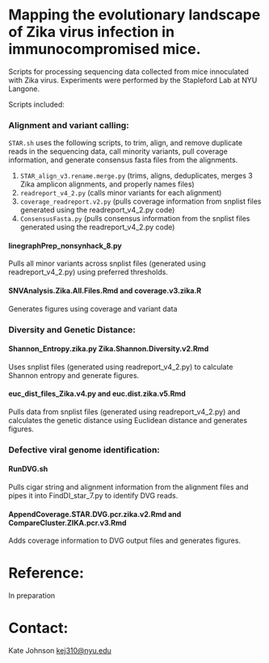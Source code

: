 # Mapping the evolutionary landscape of Zika virus infection in immunocompromised mice.

Scripts for processing sequencing data collected from mice innoculated with Zika virus. Experiments were performed by the Stapleford Lab at NYU Langone.

Scripts included: 

### Alignment and variant calling:  

`STAR.sh` uses the following scripts, to trim, align, and remove duplicate reads in the sequencing data, call minority variants, pull coverage information, and generate consensus fasta files from the alignments.

1.  `STAR_align_v3.rename.merge.py` (trims, aligns, deduplicates, merges 3 Zika amplicon alignments, and properly names files)    
2.  `readreport_v4_2.py`  (calls minor variants for each alignment)   
3.  `coverage_readreport.v2.py` (pulls coverage information from snplist files generated using the readreport_v4_2.py code)   
4.  `ConsensusFasta.py`   (pulls consensus information from the snplist files generated using the readreport_v4_2.py code)      
  
#### linegraphPrep_nonsynhack_8.py  
Pulls all minor variants across snplist files (generated using readreport_v4_2.py) using preferred thresholds. 

#### SNVAnalysis.Zika.All.Files.Rmd and coverage.v3.zika.R
Generates figures using coverage and variant data

### Diversity and Genetic Distance: 
#### Shannon_Entropy.zika.py Zika.Shannon.Diversity.v2.Rmd
Uses snplist files (generated using readreport_v4_2.py) to calculate Shannon entropy and generate figures.

#### euc_dist_files_Zika.v4.py and euc.dist.zika.v5.Rmd
Pulls data from snplist files (generated using readreport_v4_2.py) and calculates the genetic distance using Euclidean distance and generates figures.

### Defective viral genome identification: 
#### RunDVG.sh
Pulls cigar string and alignment information from the alignment files and pipes it into FindDI_star_7.py to identify DVG reads.

#### AppendCoverage.STAR.DVG.pcr.zika.v2.Rmd and CompareCluster.ZIKA.pcr.v3.Rmd
Adds coverage information to DVG output files and generates figures.



# Reference:     
In preparation



# Contact:      
Kate Johnson kej310@nyu.edu

